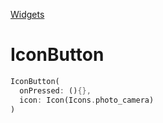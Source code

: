 [Widgets](https://github.com/leofds/flutter-class/blob/master/flutter/widgets.md)

# IconButton

```dart
IconButton(
  onPressed: (){},
  icon: Icon(Icons.photo_camera)
)
```
